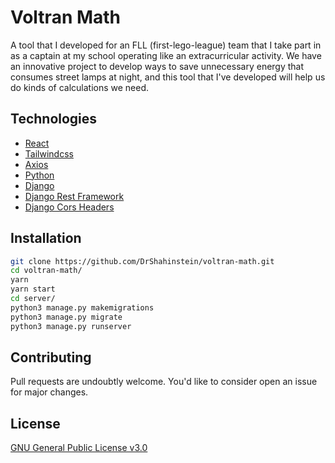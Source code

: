 # Voltran Math

A tool that I developed for an FLL (first-lego-league) team that I take part in as a captain at my school operating like an extracurricular activity. We have an innovative project to develop ways to save unnecessary energy that consumes street lamps at night, and this tool that I've developed will help us do kinds of calculations we need.

## Technologies

- [React](https://reactjs.org/)
- [Tailwindcss](https://tailwindcss.com/)
- [Axios](https://axios-http.com/docs/intro)
- [Python](https://www.python.org/)
- [Django](https://www.djangoproject.com/)
- [Django Rest Framework](https://www.django-rest-framework.org/)
- [Django Cors Headers](https://pypi.org/project/django-cors-headers/)

## Installation

```bash
git clone https://github.com/DrShahinstein/voltran-math.git
cd voltran-math/
yarn
yarn start
cd server/
python3 manage.py makemigrations
python3 manage.py migrate
python3 manage.py runserver
```

## Contributing

Pull requests are undoubtly welcome. You'd like to consider open an issue for major changes.

## License

[GNU General Public License v3.0](https://choosealicense.com/licenses/gpl-3.0/)
